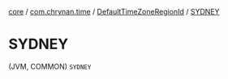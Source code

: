 [core](../../index.md) / [com.chrynan.time](../index.md) / [DefaultTimeZoneRegionId](index.md) / [SYDNEY](./-s-y-d-n-e-y.md)

# SYDNEY

(JVM, COMMON) `SYDNEY`